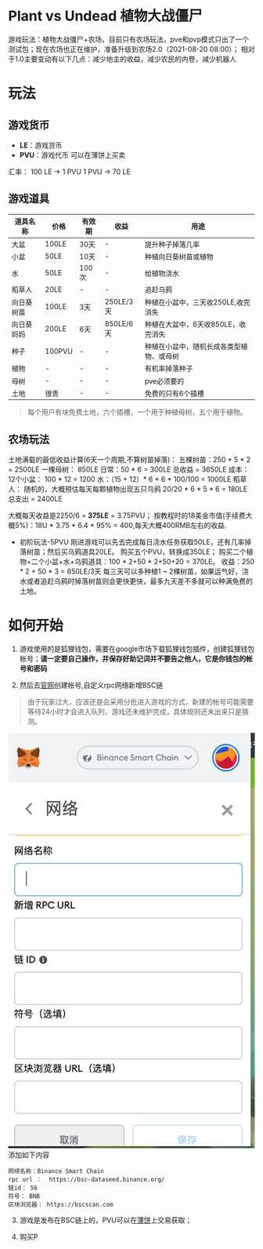 # Plant vs Undead 植物大战僵尸

游戏玩法：植物大战僵尸+农场，目前只有农场玩法，pve和pvp模式只出了一个测试包；现在农场也正在维护，准备升级到农场2.0（2021-08-20 08:00）；
相对于1.0主要变动有以下几点：减少地主的收益，减少农民的内卷，减少机器人


# 玩法


## 游戏货币

+ **LE**：游戏货币
+ **PVU**：游戏代币 可以在薄饼上买卖


汇率：
100 LE -> 1  PVU
1 PVU -> 70 LE 


## 游戏道具

道具名称 | 价格 | 有效期 | 收益 | 用途
--- | --- | --- | --- | ---
大盆 | 100LE | 30天 | - | 提升种子掉落几率
小盆 | 50LE | 10天 | - | 种植向日葵树苗或植物
水 | 50LE | 100次 | - | 给植物浇水
稻草人 | 20LE | - | - | 追赶乌鸦
向日葵树苗 | 100LE | 3天 | 250LE/3天 | 种植在小盆中，三天收250LE,收完消失
向日葵妈妈 | 200LE | 6天 | 850LE/6天 | 种植在大盆中，6天收850LE，收完消失
种子 | 100PVU | - | - | 种植在小盆中，随机长成各类型植物、或母树
植物 | - | - | - | 有机率掉落种子
母树 | - | - | - | pve必须要的
土地 | 很贵 | - | - | 免费的只有6个插槽

> 每个用户有块免费土地，六个插槽，一个用于种植母树，五个用于植物。

## 农场玩法

土地满载的最低收益计算(6天一个周期,不算树苗掉落)：
	五棵树苗：250 * 5 * 2 = 2500LE
	一棵母树： 850LE
	日常：50 * 6 = 300LE
	总收益 = 3650LE
成本：
	12个小盆： 100 * 12 = 1200
	水：（15 + 12）* 6 * 6 * 100/100 = 1000LE
	稻草人： 随机的，大概预估每天每颗植物出现五只乌鸦 20/20 * 6 * 5 * 6 = 180LE
	总支出 = 2400LE

大概每天收益是2250/6 = **375LE** = 3.75PVU；
按教程时的18美金市值(手续费大概5%)：18U * 3.75 * 6.4 * 95% = 400,每天大概400RMB左右的收益.

+ 初阶玩法-5PVU
刚进游戏可以先去完成每日浇水任务获取50LE，还有几率掉落树苗；然后买乌鸦道具20LE。
购买五个PVU，转换成350LE；
购买二个植物+二个小盆+水+乌鸦道具：100 * 2+50 * 2+50+20 = 370LE。
收益：250 * 2 + 50 * 3 = 650LE/3天
每三天可以多种植1 ~ 2棵树苗，如果运气好，浇水或者追赶乌鸦时掉落树苗则会更快更快，最多九天差不多就可以种满免费的土地。


# 如何开始

1. 游戏使用的是狐狸钱包，需要在google市场下载狐狸钱包插件，创建狐狸钱包帐号；**请一定要自己操作，并保存好助记词并不要告之他人，它是你钱包的帐号和密码**

2. 然后去[官网](https://plantvsundead.com/)创建帐号,自定义rpc网络新增BSC链
> 由于玩家过大，应该还是会采用分批进入游戏的方式，新建的帐号可能需要等待24小时才会进入队列，游戏还未维护完成，具体规则还未出来只是猜测。

![HULI](./images/huli.jpg)
添加如下内容
```
网络名称：Binance Smart Chain
rpc url ：  https://bsc-dataseed.binance.org/
链id： 56
符号： BNB
区块浏览器： https://bscscan.com
```

3. 游戏是发布在BSC链上的，PVU可以在[薄饼](https://pancakeswap.finance/swap?outputCurrency=0x31471e0791fcdbe82fbf4c44943255e923f1b794)上交易获取；

4. 购买P









